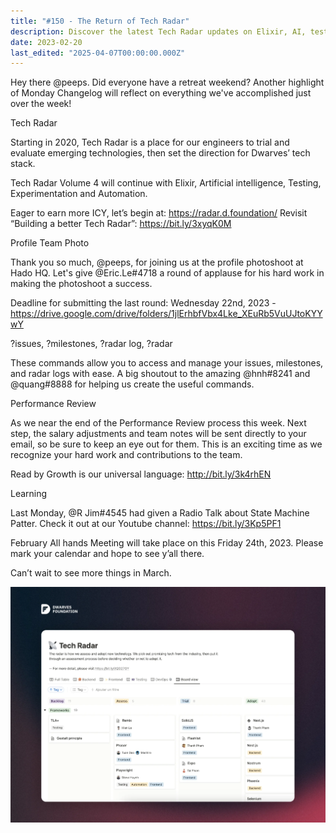 ```yaml
---
title: "#150 - The Return of Tech Radar"
description: Discover the latest Tech Radar updates on Elixir, AI, testing, and automation shaping Dwarves’ tech stack, plus team news and upcoming meetings.
date: 2023-02-20
last_edited: "2025-04-07T00:00:00.000Z"
---
```


Hey there @peeps. Did everyone have a retreat weekend? Another highlight of Monday Changelog will reflect on everything we've accomplished just over the week!

Tech Radar

Starting in 2020, Tech Radar is a place for our engineers to trial and evaluate emerging technologies, then set the direction for Dwarves’ tech stack.

Tech Radar Volume 4 will continue with Elixir, Artificial intelligence, Testing, Experimentation and Automation.

Eager to earn more ICY, let’s begin at: <https://radar.d.foundation/>
Revisit “Building a better Tech Radar”: <https://bit.ly/3xyqK0M>

Profile Team Photo

Thank you so much, @peeps, for joining us at the profile photoshoot at Hado HQ. Let's give @Eric.Le#4718 a round of applause for his hard work in making the photoshoot a success.

Deadline for submitting the last round: Wednesday 22nd, 2023 - <https://drive.google.com/drive/folders/1jlErhbfVbx4Lke_XEuRb5VuUJtoKYYwY>

?issues, ?milestones, ?radar log, ?radar

These commands allow you to access and manage your issues, milestones, and radar logs with ease. A big shoutout to the amazing @hnh#8241 and @quang#8888 for helping us create the useful commands.

Performance Review

As we near the end of the Performance Review process this week. Next step, the salary adjustments and team notes will be sent directly to your email, so be sure to keep an eye out for them. This is an exciting time as we recognize your hard work and contributions to the team.

Read by Growth is our universal language: <http://bit.ly/3k4rhEN>

Learning

Last Monday, @R Jim#4545 had given a Radio Talk about State Machine Patter. Check it out at our Youtube channel: <https://bit.ly/3Kp5PF1>

February All hands Meeting will take place on this Friday 24th, 2023. Please mark your calendar and hope to see y’all there.

Can’t wait to see more things in March.

![](assets/notion-image-1744007318977-u6igg.webp)
